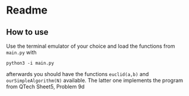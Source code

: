 # Readme

## How to use

Use the terminal emulator of your choice and load the functions from `main.py` with
```
python3 -i main.py
```
afterwards you should have the functions `euclid(a,b)` and `ourSimpleAlgorithm(N)` available. The latter one implements the program from QTech Sheet5, Problem 9d
